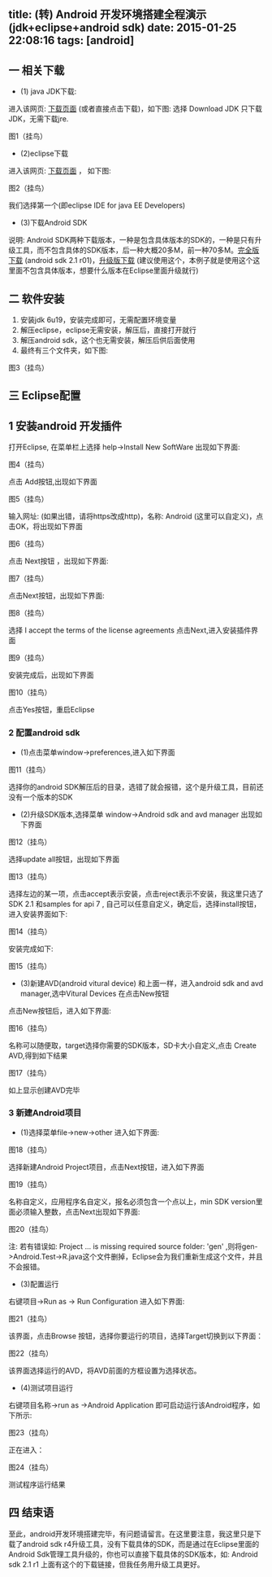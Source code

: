 title: (转) Android 开发环境搭建全程演示(jdk+eclipse+android sdk)
date: 2015-01-25 22:08:16
tags: [android]
---

## 一 相关下载

* (1) java JDK下载:

进入该网页: [下载页面](http://java.sun.com/javase/downloads/index.jsp "下载页面") (或者直接点击下载)，如下图:
选择 Download JDK 只下载JDK，无需下载jre.

图1（挂鸟）

* (2)eclipse下载

进入该网页: [下载页面](http://www.eclipse.org/downloads/ "下载页面") ， 如下图:

图2（挂鸟）

我们选择第一个(即eclipse IDE for java EE Developers)

* (3)下载Android SDK

说明: Android SDK两种下载版本，一种是包含具体版本的SDK的，一种是只有升级工具，而不包含具体的SDK版本，后一种大概20多M，前一种70多M。[完全版下载](https://dl-ssl.google.com/android/repository/android-2.1_r01-windows.zip "完全版下载") (android sdk 2.1 r01)，[升级版下载](http://dl.google.com/android/android-sdk_r04-windows.zip "升级版下载") (建议使用这个，本例子就是使用这个这里面不包含具体版本，想要什么版本在Eclipse里面升级就行)

## 二 软件安装

1. 安装jdk 6u19，安装完成即可，无需配置环境变量
2. 解压eclipse，eclipse无需安装，解压后，直接打开就行
3. 解压android sdk，这个也无需安装，解压后供后面使用
4. 最终有三个文件夹，如下图:

图3（挂鸟）

## 三 Eclipse配置

## 1 安装android 开发插件

打开Eclipse, 在菜单栏上选择 help->Install New SoftWare 出现如下界面:

图4（挂鸟）

点击 Add按钮,出现如下界面

图5（挂鸟）

输入网址: [](https://dl-ssl.google.com/android/eclipse/)    (如果出错，请将https改成http)，名称: Android (这里可以自定义)，点击OK，将出现如下界面

图6（挂鸟）

点击 Next按钮 ，出现如下界面:

图7（挂鸟）

点击Next按钮，出现如下界面:

图8（挂鸟）

选择 I accept the terms of the license agreements   点击Next,进入安装插件界面

图9（挂鸟）

安装完成后，出现如下界面
 
图10（挂鸟）

点击Yes按钮，重启Eclipse

### 2 配置android sdk

* (1)点击菜单window->preferences,进入如下界面

图11（挂鸟）

选择你的android SDK解压后的目录，选错了就会报错，这个是升级工具，目前还没有一个版本的SDK

* (2)升级SDK版本,选择菜单 window->Android sdk and avd manager 出现如下界面

图12（挂鸟）

选择update all按钮，出现如下界面

图13（挂鸟）

选择左边的某一项，点击accept表示安装，点击reject表示不安装，我这里只选了SDK 2.1 和samples for api 7 , 自己可以任意自定义，确定后，选择install按钮，进入安装界面如下:

图14（挂鸟）

安装完成如下:

图15（挂鸟）

* (3)新建AVD(android vitural device)    和上面一样，进入android sdk and avd manager,选中Vitural Devices 在点击New按钮

点击New按钮后，进入如下界面:

图16（挂鸟）

名称可以随便取，target选择你需要的SDK版本，SD卡大小自定义,点击 Create AVD,得到如下结果

图17（挂鸟）

如上显示创建AVD完毕
 
### 3 新建Android项目

* (1)选择菜单file->new->other 进入如下界面:

图18（挂鸟）

选择新建Android Project项目，点击Next按钮，进入如下界面

图19（挂鸟）

名称自定义，应用程序名自定义，报名必须包含一个点以上，min SDK version里面必须输入整数，点击Next出现如下界面:

图20（挂鸟）

注: 若有错误如: Project ... is missing required source folder: 'gen' ,则将gen->Android.Test->R.java这个文件删掉，Eclipse会为我们重新生成这个文件，并且不会报错。

* (3)配置运行

右键项目->Run as -> Run Configuration 进入如下界面:

图21（挂鸟）

该界面，点击Browse 按钮，选择你要运行的项目，选择Target切换到以下界面：

图22（挂鸟）

该界面选择运行的AVD，将AVD前面的方框设置为选择状态。

* (4)测试项目运行

右键项目名称->run as ->Android Application 即可启动运行该Android程序，如下所示:

图23（挂鸟）

正在进入：

图24（挂鸟）

测试程序运行结果

## 四 结束语

至此，android开发环境搭建完毕，有问题请留言。在这里要注意，我这里只是下载了android sdk r4升级工具，没有下载具体的SDK，而是通过在Eclipse里面的Android Sdk管理工具升级的，你也可以直接下载具体的SDK版本，如: Android sdk 2.1 r1 上面有这个的下载链接，但我任务用升级工具更好。



